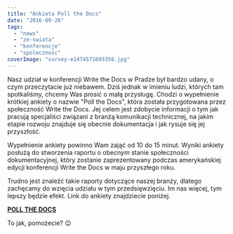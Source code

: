 ```yaml
---
title: "Ankieta Poll the Docs"
date: "2016-09-26"
tags:
  - "news"
  - "ze-swiata"
  - "konferencje"
  - "spolecznosc"
coverImage: "survey-e1474571693358.jpg"
---
```


Nasz udział w konferencji Write the Docs w Pradze był bardzo udany, o czym
przeczytacie już niebawem. Dziś jednak w imieniu ludzi, których tam spotkaliśmy,
chcemy Was prosić o małą przysługę. Chodzi o wypełnienie krótkiej ankiety o
nazwie "Poll the Docs", która została przygotowana przez społeczność Write the
Docs. Jej celem jest zdobycie informacji o tym jak pracują specjaliści związani
z branżą komunikacji technicznej, na jakim etapie rozwoju znajduje się obecnie
dokumentacja i jak rysuje się jej przyszłość.

Wypełnienie ankiety powinno Wam zająć od 10 do 15 minut. Wyniki ankiety posłużą
do stworzenia raportu o obecnym stanie społeczności dokumentacyjnej, który
zostanie zaprezentowany podczas amerykańskiej edycji konferencji Write the Docs
w maju przyszłego roku.

Trudno jest znaleźć takie raporty dotyczące naszej branży, dlatego zachęcamy do
wzięcia udziału w tym przedsięwzięciu. Im nas więcej, tym lepszy będzie efekt.
Link do ankiety znajdziecie poniżej.

[**POLL THE DOCS**](https://docs.google.com/a/pronovix.com/forms/d/e/1FAIpQLScVcq4qMgnVh1U4yHI56eVj1Ur7uOFczrtw1eVr47EI11zRlw/viewform)

To jak, pomożecie? 😉

